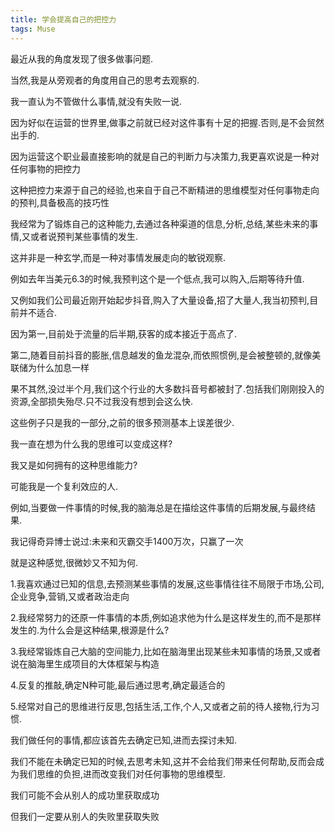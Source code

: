 ```yaml
---
title: 学会提高自己的把控力
tags: Muse
---
```


最近从我的角度发现了很多做事问题.

当然,我是从旁观者的角度用自己的思考去观察的.

我一直认为不管做什么事情,就没有失败一说.

因为好似在运营的世界里,做事之前就已经对这件事有十足的把握.否则,是不会贸然出手的.

因为运营这个职业最直接影响的就是自己的判断力与决策力,我更喜欢说是一种对任何事物的把控力

这种把控力来源于自己的经验,也来自于自己不断精进的思维模型对任何事物走向的预判,具备极高的技巧性

我经常为了锻炼自己的这种能力,去通过各种渠道的信息,分析,总结,某些未来的事情,又或者说预判某些事情的发生.

这并非是一种玄学,而是一种对事情发展走向的敏锐观察.

例如去年当美元6.3的时候,我预判这个是一个低点,我可以购入,后期等待升值.

又例如我们公司最近刚开始起步抖音,购入了大量设备,招了大量人,我当初预判,目前并不适合.

因为第一,目前处于流量的后半期,获客的成本接近于高点了.

第二,随着目前抖音的膨胀,信息越发的鱼龙混杂,而依照惯例,是会被整顿的,就像美联储为什么加息一样

果不其然,没过半个月,我们这个行业的大多数抖音号都被封了.包括我们刚刚投入的资源,全部损失殆尽.只不过我没有想到会这么快.

这些例子只是我的一部分,之前的很多预测基本上误差很少.

我一直在想为什么我的思维可以变成这样?

我又是如何拥有的这种思维能力?

可能我是一个复利效应的人.

例如,当要做一件事情的时候,我的脑海总是在描绘这件事情的后期发展,与最终结果.

我记得奇异博士说过:未来和灭霸交手1400万次，只赢了一次

就是这种感觉,很微妙又不知为何.

1.我喜欢通过已知的信息,去预测某些事情的发展,这些事情往往不局限于市场,公司,企业竞争,营销,又或者政治走向

2.我经常努力的还原一件事情的本质,例如追求他为什么是这样发生的,而不是那样发生的.为什么会是这种结果,根源是什么?

3.我经常锻炼自己大脑的空间能力,比如在脑海里出现某些未知事情的场景,又或者说在脑海里生成项目的大体框架与构造

4.反复的推敲,确定N种可能,最后通过思考,确定最适合的

5.经常对自己的思维进行反思,包括生活,工作,个人,又或者之前的待人接物,行为习惯.



我们做任何的事情,都应该首先去确定已知,进而去探讨未知.

我们不能在未确定已知的时候,去思考未知,这并不会给我们带来任何帮助,反而会成为我们思维的负担,进而改变我们对任何事物的思维模型.


我们可能不会从别人的成功里获取成功

但我们一定要从别人的失败里获取失败

